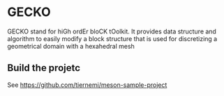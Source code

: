 # GECKO

GECKO stand for hiGh ordEr bloCK tOolkit. It provides data structure and algorithm to easily modify a block structure that is used for discretizing a geometrical domain with a hexahedral mesh


## Build the projetc

See https://github.com/tiernemi/meson-sample-project